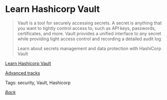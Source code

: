
# Learn Hashicorp Vault

> Vault is a tool for securely accessing secrets. A secret is anything that you want to tightly control access to, such as API keys, passwords, certificates, and more. Vault provides a unified interface to any secret while providing tight access control and recording a detailed audit log
> 
> Learn about secrets management and data protection with HashiCorp Vault

[Learn Hashicorp Vault](https://learn.hashicorp.com/vault/)

[Advanced tracks](https://learn.hashicorp.com/vault/#advanced)

Tags: security, Vault, Hashicorp

[_Back_](../)
